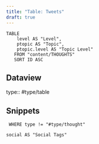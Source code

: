 ```yaml
---
title: "Table: Tweets"
draft: true
---
```

```dataview
TABLE
	level AS "Level",
	ptopic AS "Topic",
	ptopic.level AS "Topic Level"
   FROM "content/THOUGHTS"
   SORT ID ASC
```


## Dataview
type:: #type/table

## Snippets

```dataview
 WHERE type != "#type/thought"

social AS "Social Tags"
```